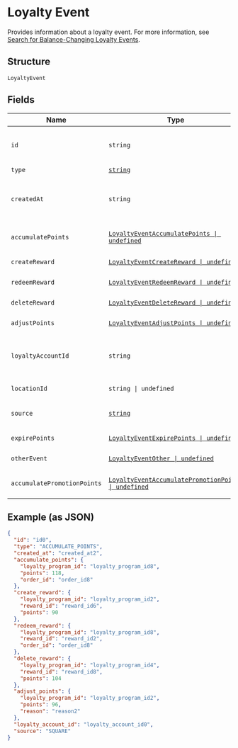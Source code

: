 
# Loyalty Event

Provides information about a loyalty event.
For more information, see [Search for Balance-Changing Loyalty Events](https://developer.squareup.com/docs/loyalty-api/loyalty-events).

## Structure

`LoyaltyEvent`

## Fields

| Name | Type | Tags | Description |
|  --- | --- | --- | --- |
| `id` | `string` | Required | The Square-assigned ID of the loyalty event.<br/>**Constraints**: *Minimum Length*: `1` |
| `type` | [`string`](../models/loyalty-event-type.md) | Required | The type of the loyalty event. |
| `createdAt` | `string` | Required | The timestamp when the event was created, in RFC 3339 format.<br/>**Constraints**: *Minimum Length*: `1` |
| `accumulatePoints` | [`LoyaltyEventAccumulatePoints \| undefined`](../models/loyalty-event-accumulate-points.md) | Optional | Provides metadata when the event `type` is `ACCUMULATE_POINTS`. |
| `createReward` | [`LoyaltyEventCreateReward \| undefined`](../models/loyalty-event-create-reward.md) | Optional | Provides metadata when the event `type` is `CREATE_REWARD`. |
| `redeemReward` | [`LoyaltyEventRedeemReward \| undefined`](../models/loyalty-event-redeem-reward.md) | Optional | Provides metadata when the event `type` is `REDEEM_REWARD`. |
| `deleteReward` | [`LoyaltyEventDeleteReward \| undefined`](../models/loyalty-event-delete-reward.md) | Optional | Provides metadata when the event `type` is `DELETE_REWARD`. |
| `adjustPoints` | [`LoyaltyEventAdjustPoints \| undefined`](../models/loyalty-event-adjust-points.md) | Optional | Provides metadata when the event `type` is `ADJUST_POINTS`. |
| `loyaltyAccountId` | `string` | Required | The ID of the [loyalty account](entity:LoyaltyAccount) associated with the event.<br/>**Constraints**: *Minimum Length*: `1`, *Maximum Length*: `36` |
| `locationId` | `string \| undefined` | Optional | The ID of the [location](entity:Location) where the event occurred. |
| `source` | [`string`](../models/loyalty-event-source.md) | Required | Defines whether the event was generated by the Square Point of Sale. |
| `expirePoints` | [`LoyaltyEventExpirePoints \| undefined`](../models/loyalty-event-expire-points.md) | Optional | Provides metadata when the event `type` is `EXPIRE_POINTS`. |
| `otherEvent` | [`LoyaltyEventOther \| undefined`](../models/loyalty-event-other.md) | Optional | Provides metadata when the event `type` is `OTHER`. |
| `accumulatePromotionPoints` | [`LoyaltyEventAccumulatePromotionPoints \| undefined`](../models/loyalty-event-accumulate-promotion-points.md) | Optional | Provides metadata when the event `type` is `ACCUMULATE_PROMOTION_POINTS`. |

## Example (as JSON)

```json
{
  "id": "id0",
  "type": "ACCUMULATE_POINTS",
  "created_at": "created_at2",
  "accumulate_points": {
    "loyalty_program_id": "loyalty_program_id8",
    "points": 118,
    "order_id": "order_id8"
  },
  "create_reward": {
    "loyalty_program_id": "loyalty_program_id2",
    "reward_id": "reward_id6",
    "points": 90
  },
  "redeem_reward": {
    "loyalty_program_id": "loyalty_program_id8",
    "reward_id": "reward_id2",
    "order_id": "order_id8"
  },
  "delete_reward": {
    "loyalty_program_id": "loyalty_program_id4",
    "reward_id": "reward_id8",
    "points": 104
  },
  "adjust_points": {
    "loyalty_program_id": "loyalty_program_id2",
    "points": 96,
    "reason": "reason2"
  },
  "loyalty_account_id": "loyalty_account_id0",
  "source": "SQUARE"
}
```

